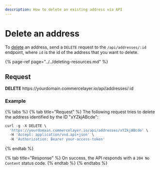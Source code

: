 ```yaml
---
description: How to delete an existing address via API
---
```


# Delete an address

To <a href="https://docs.commercelayer.io/developers/deleting-resources" target="_blank">delete</a> an address, send a `DELETE` request to the `/api/addresses/:id` endpoint, where `id` is the id of the address that you want to delete.

{% page-ref page="../../deleting-resources.md" %}

## Request

**DELETE** https://<i></i>yourdomain.commercelayer.io/api/addresses/:id

### Example

{% tabs %}
{% tab title="Request" %}
The following request tries to delete the address identified by the ID "xYZkjABcde":

```javascript
curl -g -X DELETE \
  'https://yourdomain.commercelayer.io/api/addresses/xYZkjABcde' \
  -H 'Accept: application/vnd.api+json' \
  -H 'Authorization: Bearer your-access-token'
```
{% endtab %}

{% tab title="Response" %}
On success, the API responds with a `204 No Content` status code.
{% endtab %}
{% endtabs %}

